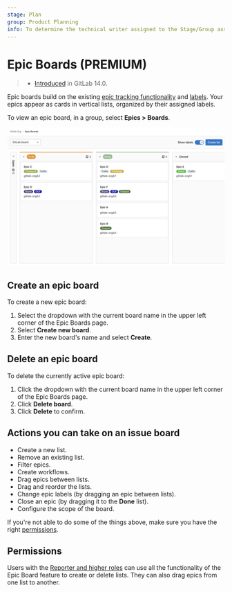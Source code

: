 ```yaml
---
stage: Plan
group: Product Planning
info: To determine the technical writer assigned to the Stage/Group associated with this page, see https://about.gitlab.com/handbook/engineering/ux/technical-writing/#assignments
---
```


# Epic Boards **(PREMIUM)**

> - [Introduced](https://gitlab.com/groups/gitlab-org/-/epics/2864) in GitLab 14.0.

Epic boards build on the existing [epic tracking functionality](index.md) and
[labels](../../project/labels.md). Your epics appear as cards in vertical lists, organized by their assigned
labels.

To view an epic board, in a group, select **Epics > Boards**.

![GitLab epic board - Premium](img/epic_board_v13_10.png)

## Create an epic board

To create a new epic board:

1. Select the dropdown with the current board name in the upper left corner of the Epic Boards page.
1. Select **Create new board**.
1. Enter the new board's name and select **Create**.

## Delete an epic board

To delete the currently active epic board:

1. Click the dropdown with the current board name in the upper left corner of the Epic Boards page.
1. Click **Delete board**.
1. Click **Delete** to confirm.

## Actions you can take on an issue board

- Create a new list.
- Remove an existing list.
- Filter epics.
- Create workflows.
- Drag epics between lists.
- Drag and reorder the lists.
- Change epic labels (by dragging an epic between lists).
- Close an epic (by dragging it to the **Done** list).
- Configure the scope of the board.

If you're not able to do some of the things above, make sure you have the right
[permissions](#permissions).

## Permissions

Users with the [Reporter and higher roles](../../permissions.md) can use all the functionality of the
Epic Board feature to create or delete lists. They can also drag epics from one list to another.
